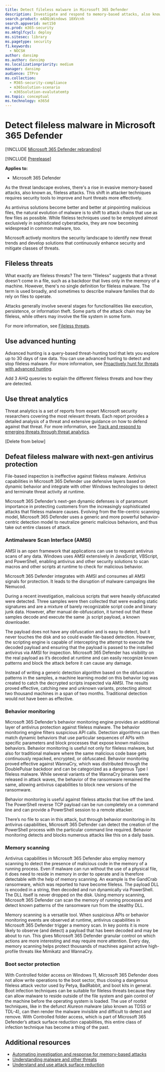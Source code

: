 ```yaml
---
title: Detect fileless malware in Microsoft 365 Defender
description: Investigate and respond to memory-based attacks, also known as fileless malware. 
search.product: eADQiWindows 10XVcnh
search.appverid: met150
ms.prod: m365-security
ms.mktglfcycl: deploy
ms.sitesec: library
ms.pagetype: security
f1.keywords: 
  - NOCSH
author: dansimp
ms.author: dansimp
ms.localizationpriority: medium
manager: dansimp
audience: ITPro
ms.collection: 
  - M365-security-compliance
  - m365solution-scenario
  - m365solution-evalutatemtp
ms.topic: conceptual
ms.technology: m365d
---
```


# Detect fileless malware in Microsoft 365 Defender

[!INCLUDE [Microsoft 365 Defender rebranding](../includes/microsoft-defender.md)]

[!INCLUDE [Prerelease](../includes/prerelease.md)]

**Applies to:**

- Microsoft 365 Defender

As the threat landscape evolves, there's a rise in evasive memory-based attacks, also known as, fileless attacks. This shift in attacker techniques requires security tools to improve and hunt threats more effectively.

As antivirus solutions become better and better at pinpointing malicious files, the natural evolution of malware is to shift to attack chains that use as few files as possible. While fileless techniques used to be employed almost exclusively in sophisticated cyberattacks, they are now becoming widespread in common malware, too.

Microsoft actively monitors the security landscape to identify new threat trends and develop solutions that continuously enhance security and mitigate classes of threats. 

## Fileless threats

What exactly are fileless threats? The term "fileless" suggests that a threat doesn't come in a file, such as a backdoor that lives only in the memory of a machine. However, there's no single definition for fileless malware. The term is used broadly, and sometimes to describe malware families that do rely on files to operate.

Attacks generally involve several stages for functionalities like execution, persistence, or information theft. Some parts of the attack chain may be fileless, while others may involve the file system in some form.

For more information, see [Fileless threats](/windows/security/threat-protection/intelligence/fileless-threats).

## Use advanced hunting

Advanced hunting is a query-based threat-hunting tool that lets you explore up to 30 days of raw data. You can use advanced hunting to detect and stop fileless malware. For more information, see [Proactively hunt for threats with advanced hunting](../defender-endpoint\advanced-hunting-overview.md). 

Add 3 AHQ quesries to explain the different fileless threats and how they are detected. 

## Use threat analytics

Threat analytics is a set of reports from expert Microsoft security researchers covering the most relevant threats. Each report provides a detailed analysis of a threat and extensive guidance on how to defend against that threat. For more information, see [Track and respond to emerging threats through threat analytics](../defender-endpoint\threat-analytics.md).


[Delete from below]

## Defeat fileless malware with next-gen antivirus protection

File-based inspection is ineffective against fileless malware. Antivirus capabilities in Microsoft 365 Defender use defensive layers based on dynamic behavior and integrate with other Windows technologies to detect and terminate threat activity at runtime.

Microsoft 365 Defender’s next-gen dynamic defenses is of paramount importance in protecting customers from the increasingly sophisticated attacks that fileless malware causes. Evolving from the file-centric scanning model, Microsoft 365 Defender uses a generic and more powerful behavior-centric detection model to neutralize generic malicious behaviors, and thus take out entire classes of attack.

### Antimalware Scan Interface (AMSI)

AMSI is an open framework that applications can use to request antivirus scans of any data. Windows uses AMSI extensively in JavaScript, VBScript, and PowerShell, enabling antivirus and other security solutions to scan macros and other scripts at runtime to check for malicious behavior. 

Microsoft 365 Defender integrates with AMSI and consumes all AMSI signals for protection. It leads to the disruption of malware campaigns like Nemucod. 

During a recent investigation, malicious scripts that were heavily obfuscated were detected. Three samples were then collected that were evading static signatures and are a mixture of barely recognizable script code and binary junk data. However, after manual de-obfuscation, it turned out that these samples decode and execute the same .js script payload, a known downloader.

The payload does not have any obfuscation and is easy to detect, but it never touches the disk and so could evade file-based detection. However, the scripting engine is capable of intercepting the attempt to execute the decoded payload and ensuring that the payload is passed to the installed antivirus via AMSI for inspection. Microsoft 365 Defender has visibility on the real payload as it’s decoded at runtime and can easily recognize known patterns and block the attack before it can cause any damage.

Instead of writing a generic detection algorithm based on the obfuscation patterns in the samples, a machine learning model on this behavior log was created to catch the decrypted scripts inspected via AMSI. The results proved effective, catching new and unknown variants, protecting almost two thousand machines in a span of two months. Traditional detection would not have been as effective.

### Behavior monitoring

Microsoft 365 Defender’s behavior monitoring engine provides an additional layer of antivirus protection against fileless malware. The behavior monitoring engine filters suspicious API calls. Detection algorithms can then match dynamic behaviors that use particular sequences of APIs with specific parameters and block processes that expose known malicious behaviors. Behavior monitoring is useful not only for fileless malware, but also for traditional malware where the same malicious code base gets continuously repacked, encrypted, or obfuscated. Behavior monitoring proved effective against WannaCry, which was distributed through the DoublePulsar backdoor and can be categorized as a dangerous Type I fileless malware. While several variants of the WannaCry binaries were released in attack waves, the behavior of the ransomware remained the same, allowing antivirus capabilities to block new versions of the ransomware.

Behavior monitoring is useful against fileless attacks that live off the land. The PowerShell reverse TCP payload can be run completely on a command line and can provide a PowerShell session to a remote attacker.

There’s no file to scan in this attack, but through behavior monitoring in its antivirus capabilities, Microsoft 365 Defender can detect the creation of the PowerShell process with the particular command line required. Behavior monitoring detects and blocks numerous attacks like this on a daily basis.

### Memory scanning

Antivirus capabilities in Microsoft 365 Defender also employ memory scanning to detect the presence of malicious code in the memory of a running process. Even if malware can run without the use of a physical file, it does need to reside in memory in order to operate and is therefore detectable with the help of memory scanning. An example is the GandCrab ransomware, which was reported to have become fileless. The payload DLL is encoded in a string, then decoded and run dynamically via PowerShell. The DLL itself is never dropped on the disk. Using memory scanning, Microsoft 365 Defender can scan the memory of running processes and detect known patterns of the ransomware run from the stealthy DLL.

Memory scanning is a versatile tool. When suspicious APIs or behavior monitoring events are observed at runtime, antivirus capabilities in Microsoft 365 Defender trigger a memory scan. In key points it is more likely to observe (and detect) a payload that has been decoded and may be about to run. This gives Microsoft 365 Defender granular control on which actions are more interesting and may require more attention. Every day, memory scanning helps protect thousands of machines against active high-profile threats like Mimikatz and WannaCry.

### Boot sector protection

With Controlled folder access on Windows 11, Microsoft 365 Defender does not allow write operations to the boot sector, thus closing a dangerous fileless attack vector used by Petya, BadRabbit, and boot kits in general. Boot infection techniques can be suitable for fileless threats because they can allow malware to reside outside of the file system and gain control of the machine before the operating system is loaded. The use of rootkit techniques, like in the defunct Alureon malware (also known as TDSS or TDL-4), can then render the malware invisible and difficult to detect and remove. With Controlled folder access, which is part of Microsoft 365 Defender’s attack surface reduction capabilities, this entire class of infection technique has become a thing of the past.

## Additional resources

- [Automating investigation and response for memory-based attacks](https://techcommunity.microsoft.com/t5/microsoft-defender-for-endpoint/automating-investigation-and-response-for-memory-based-attacks/ba-p/276354)
- [Understanding malware and other threats](/windows/security/threat-protection/intelligence/understanding-malware)
- [Understand and use attack surface reduction](../defender-endpoint/overview-attack-surface-reduction.md)